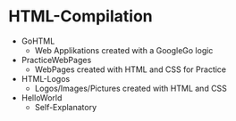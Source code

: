 # HTML-Compilation
  - GoHTML
    - Web Applikations created with a GoogleGo logic
  - PracticeWebPages
    - WebPages created with HTML and CSS for Practice
  - HTML-Logos
    - Logos/Images/Pictures created with HTML and CSS
  - HelloWorld
    - Self-Explanatory
